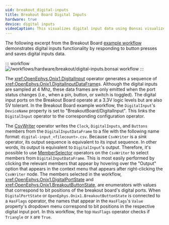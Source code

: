 ```yaml
---
uid: breakout_digital-inputs
title: Breakout Board Digital Inputs
hardware: true
device: digital inputs
videoCaption: This visualizes digital input data using Bonsai visualizers. The "Buttons" window shows which buttons are being pressed. The "HasFlags" window shows whether or not certain button are being pressed (in the case of the breakout board example workflow, "Triangle" or "X"). These visualizers correspond to actual button presses which are demonstrated by the bottom-right breakout board inset.
---
```


The following excerpt from the Breakout Board [example workflow](xref:breakout_workflow) demonstrates digital inputs functionality by responding to button presses and saves digital inputs data.

::: workflow
![/workflows/hardware/breakout/digital-inputs.bonsai workflow](../../../workflows/hardware/breakout/digital-inputs.bonsai)
:::

The <xref:OpenEphys.Onix1.DigitalInput> operator generates a sequence of <xref:OpenEphys.Onix1.DigitalInputDataFrame>s. Although the digital inputs are sampled at 4 Mhz, these data frames are only emitted when the port status changes (i.e., when a pin, button, or switch is toggled). The digital input ports on the Breakout Board operate at a 3.3V logic levels but are also 5V tolerant. In the Breakout Board example workflow, the `DigitalInput`'s `DeviceName` property is set to "BreakoutBoard/DigitalInput". This links the `DigitalInput` operator to the corresponding configuration operator. 

The [CsvWriter](https://bonsai-rx.org/docs/api/Bonsai.IO.CsvWriter.html) operator writes the `Clock`, `DigitalInputs`, and `Buttons` members from the `DigitalInputDataFrame` to a file with the following name format: `digital-input_<filecount>.csv`. Because `CsvWriter` is a _sink_ operator, its output sequence is equivalent to its input sequence. In other words, its output is equivalent to `DigitalInput`'s output. Therefore, it's possible to use [MemberSelector](https://bonsai-rx.org/docs/api/Bonsai.Expressions.MemberSelectorBuilder.html) operators on the `CsvWriter` to select members from `DigitalInputDataFrame`. This is most easily performed by clicking the relevant members that appear by hovering over the "Output" option that appears in the context menu that appears after right-clicking the `CsvWriter` node. The members selected in the workflow, <xref:OpenEphys.Onix1.DigitalPortState> and <xref:OpenEphys.Onix1.BreakoutButtonState>, are enumerators with values that correspond to bit positions of the breakout board's digital ports. When `DigitalPortState` or `OpenEphys.Onix1.BreakoutButtonState` is connected to a `HasFlags` operator, the names that appear in the `HasFlags`'s `Value` property's dropdown menu correspond to bit positions in the respective digital input port. In this workflow, the top `HasFlags` operator checks if `Triangle` or `X` are `True`. 